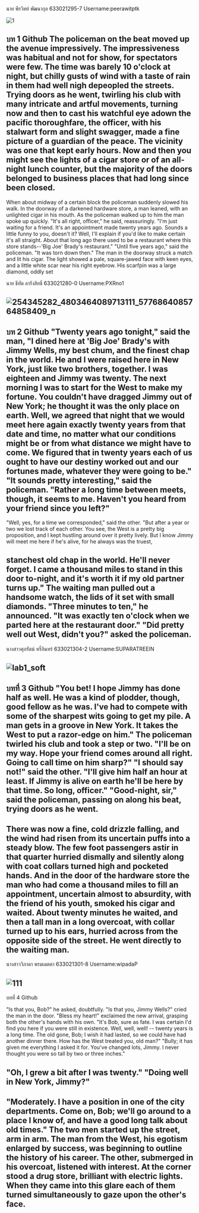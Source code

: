 นาย พีรวิทย์ พัฒนากุล 633021295-7 Username:peerawitptk

![1](https://user-images.githubusercontent.com/120616715/209792250-6aec6251-f59f-4a26-a070-6cb35d0d082f.jpg)

บท 1 Github
The policeman on the beat moved up the avenue impressively. The impressiveness was
habitual and not for show, for spectators were few. The time was barely 10 o'clock at night, but
chilly gusts of wind with a taste of rain in them had well nigh depeopled the streets.
Trying doors as he went, twirling his club with many intricate and artful movements, turning
now and then to cast his watchful eye adown the pacific thoroughfare, the officer, with his
stalwart form and slight swagger, made a fine picture of a guardian of the peace. The vicinity
was one that kept early hours. Now and then you might see the lights of a cigar store or of an
all-night lunch counter, but the majority of the doors belonged to business places that had long
since been closed.
-------------------------------------------------------------------------------------------------------------------------------
When about midway of a certain block the policeman suddenly slowed his walk. In the doorway
of a darkened hardware store, a man leaned, with an unlighted cigar in his mouth. As the
policeman walked up to him the man spoke up quickly.
"It's all right, officer," he said, reassuringly. "I'm just waiting for a friend. It's an appointment
made twenty years ago. Sounds a little funny to you, doesn't it? Well, I'll explain if you'd like to
make certain it's all straight. About that long ago there used to be a restaurant where this store
stands--'Big Joe' Brady's restaurant."
"Until five years ago," said the policeman. "It was torn down then."
The man in the doorway struck a match and lit his cigar. The light showed a pale, square-jawed
face with keen eyes, and a little white scar near his right eyebrow. His scarfpin was a large
diamond, oddly set

นาย ธีทัต ลารังสิทธิ์ 633021280-0 Username:PXRno1

![254345282_4803464089713111_5776864085764858409_n](https://user-images.githubusercontent.com/121214476/209794273-96defabf-44ed-466c-955d-25391d83474a.jpg)
-------------------------------------------------------------------------------------------------------------------------------

บท 2 Github
"Twenty years ago tonight," said the man, "I dined here at 'Big Joe' Brady's with Jimmy Wells,
my best chum, and the finest chap in the world. He and I were raised here in New York, just like
two brothers, together. I was eighteen and Jimmy was twenty. The next morning I was to start
for the West to make my fortune. You couldn't have dragged Jimmy out of New York; he
thought it was the only place on earth. Well, we agreed that night that we would meet here
again exactly twenty years from that date and time, no matter what our conditions might be or
from what distance we might have to come. We figured that in twenty years each of us ought
to have our destiny worked out and our fortunes made, whatever they were going to be."
"It sounds pretty interesting," said the policeman. "Rather a long time between meets, though,
it seems to me. Haven't you heard from your friend since you left?"
-------------------------------------------------------------------------------------------------------------------------------
"Well, yes, for a time we corresponded," said the other. "But after a year or two we lost track of
each other. You see, the West is a pretty big proposition, and I kept hustling around over it
pretty lively. But I know Jimmy will meet me here if he's alive, for he always was the truest,

stanchest old chap in the world. He'll never forget. I came a thousand miles to stand in this door
to-night, and it's worth it if my old partner turns up."
The waiting man pulled out a handsome watch, the lids of it set with small diamonds.
"Three minutes to ten," he announced. "It was exactly ten o'clock when we parted here at the
restaurant door."
"Did pretty well out West, didn't you?" asked the policeman.
-------------------------------------------------------------------------------------------------------------------------------
นางสาวศุภรัตน์ หรี่อินทร์ 633021304-2 Username:SUPARATREEIN

![lab1_soft](https://user-images.githubusercontent.com/120583735/209801262-fd7a3c39-1463-477d-b87d-5563185163bf.jpg)
-------------------------------------------------------------------------------------------------------------------------------
บทที่ 3 Github
"You bet! I hope Jimmy has done half as well. He was a kind of plodder, though, good fellow as
he was. I've had to compete with some of the sharpest wits going to get my pile. A man gets in
a groove in New York. It takes the West to put a razor-edge on him."
The policeman twirled his club and took a step or two.
"I'll be on my way. Hope your friend comes around all right. Going to call time on him sharp?"
"I should say not!" said the other. "I'll give him half an hour at least. If Jimmy is alive on earth
he'll be here by that time. So long, officer."
"Good-night, sir," said the policeman, passing on along his beat, trying doors as he went.
-------------------------------------------------------------------------------------------------------------------------------
There was now a fine, cold drizzle falling, and the wind had risen from its uncertain puffs into a
steady blow. The few foot passengers astir in that quarter hurried dismally and silently along
with coat collars turned high and pocketed hands. And in the door of the hardware store the
man who had come a thousand miles to fill an appointment, uncertain almost to absurdity, with
the friend of his youth, smoked his cigar and waited.
About twenty minutes he waited, and then a tall man in a long overcoat, with collar turned up
to his ears, hurried across from the opposite side of the street. He went directly to the waiting
man.
-------------------------------------------------------------------------------------------------------------------------------
นางสาววิภาดา พรมเมตตา 633021301-8 Username:wipadaP

![111](https://user-images.githubusercontent.com/116009555/209943067-020d7871-0ed7-4981-a01a-8b166f91d5aa.jpg)
-------------------------------------------------------------------------------------------------------------------------------
บทที่ 4 Github

"Is that you, Bob?" he asked, doubtfully.
"Is that you, Jimmy Wells?" cried the man in the door.
"Bless my heart!" exclaimed the new arrival, grasping both the other's hands with his own. "It's
Bob, sure as fate. I was certain I'd find you here if you were still in existence. Well, well, well! --
twenty years is a long time. The old gone, Bob; I wish it had lasted, so we could have had
another dinner there. How has the West treated you, old man?"
"Bully; it has given me everything I asked it for. You've changed lots, Jimmy. I never thought you
were so tall by two or three inches."

"Oh, I grew a bit after I was twenty."
"Doing well in New York, Jimmy?"
-------------------------------------------------------------------------------------------------------------------------------
"Moderately. I have a position in one of the city departments. Come on, Bob; we'll go around to
a place I know of, and have a good long talk about old times."
The two men started up the street, arm in arm. The man from the West, his egotism enlarged
by success, was beginning to outline the history of his career. The other, submerged in his
overcoat, listened with interest.
At the corner stood a drug store, brilliant with electric lights. When they came into this glare
each of them turned simultaneously to gaze upon the other's face.
-------------------------------------------------------------------------------------------------------------------------------